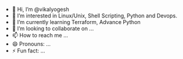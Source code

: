- 👋 Hi, I’m @vikalyogesh
- 👀 I’m interested in Linux/Unix, Shell Scripting, Python and Devops.
- 🌱 I’m currently learning Terraform, Advance Python 
- 💞️ I’m looking to collaborate on ...
- 📫 How to reach me ...
- 😄 Pronouns: ...
- ⚡ Fun fact: ...

<!---
vikalyogesh/vikalyogesh is a ✨ special ✨ repository because its `README.md` (this file) appears on your GitHub profile.
You can click the Preview link to take a look at your changes.
--->
